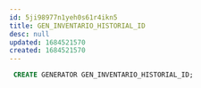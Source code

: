 ```yaml
---
id: 5ji98977n1yeh0s61r4ikn5
title: GEN_INVENTARIO_HISTORIAL_ID
desc: null
updated: 1684521570
created: 1684521570
---
```



```sql
 CREATE GENERATOR GEN_INVENTARIO_HISTORIAL_ID;
```

